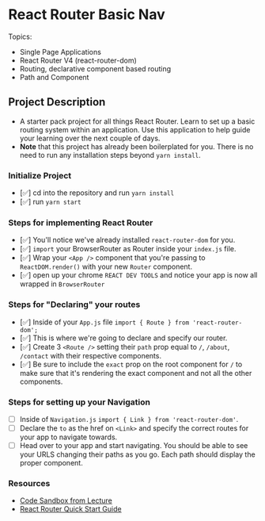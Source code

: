 # React Router Basic Nav

Topics:

* Single Page Applications
* React Router V4 (react-router-dom)
* Routing, declarative component based routing
* Path and Component

## Project Description

* A starter pack project for all things React Router. Learn to set up a basic routing system within an application. Use this application to help guide your learning over the next couple of days.
* **Note** that this project has already been boilerplated for you. There is no need to run any installation steps beyond `yarn install`.

### Initialize Project

- [✅] cd into the repository and run `yarn install`
- [✅] run `yarn start`

### Steps for implementing React Router

- [✅] You'll notice we've already installed `react-router-dom` for you.
- [✅] `import` your BrowserRouter as Router inside your `index.js` file.
- [✅] Wrap your `<App />` component that you're passing to `ReactDOM.render()` with your new `Router` component.
- [✅] open up your chrome `REACT DEV TOOLS` and notice your app is now all wrapped in `BrowserRouter`


### Steps for "Declaring" your routes

- [✅] Inside of your `App.js` file `import { Route } from 'react-router-dom';`
- [✅] This is where we're going to declare and specify our router.
- [✅] Create 3 `<Route />` setting their `path` prop equal to `/`, `/about`, `/contact` with their respective components.
- [✅] Be sure to include the `exact` prop on the root component for `/` to make sure that it's rendering the exact component and not all the other components.

### Steps for setting up your Navigation

- [ ] Inside of `Navigation.js` `import { Link } from 'react-router-dom'`.
- [ ] Declare the `to` as the href on `<Link>` and specify the correct routes for your app to navigate towards.
- [ ] Head over to your app and start navigating. You should be able to see your URLS changing their paths as you go. Each path should display the proper component. 

### Resources

* [Code Sandbox from Lecture](https://codesandbox.io/s/n58oqgwmP)
* [React Router Quick Start Guide](https://reacttraining.com/react-router/web/guides/quick-start)
